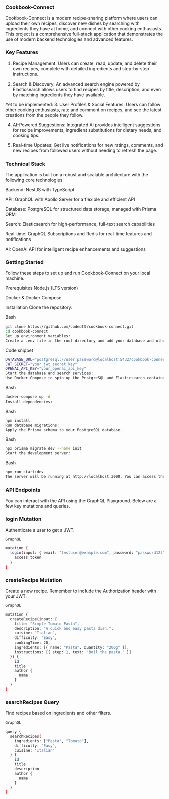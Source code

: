 ### Cookbook-Connect
Cookbook-Connect is a modern recipe-sharing platform where users can upload their own recipes, discover new dishes by searching with ingredients they have at home, and connect with other cooking enthusiasts. This project is a comprehensive full-stack application that demonstrates the use of modern backend technologies and advanced features.

### Key Features
1. Recipe Management: Users can create, read, update, and delete their own recipes, complete with detailed ingredients and step-by-step instructions.

2. Search & Discovery: An advanced search engine powered by Elasticsearch allows users to find recipes by title, description, and even by matching ingredients they have available.

Yet to be implemented:
3. User Profiles & Social Features: Users can follow other cooking enthusiasts, rate and comment on recipes, and see the latest creations from the people they follow.

4. AI-Powered Suggestions: Integrated AI provides intelligent suggestions for recipe improvements, ingredient substitutions for dietary needs, and cooking tips.

5. Real-time Updates: Get live notifications for new ratings, comments, and new recipes from followed users without needing to refresh the page.

### Technical Stack
The application is built on a robust and scalable architecture with the following core technologies:

Backend: NestJS with TypeScript

API: GraphQL with Apollo Server for a flexible and efficient API

Database: PostgreSQL for structured data storage, managed with Prisma ORM

Search: Elasticsearch for high-performance, full-text search capabilities

Real-time: GraphQL Subscriptions and Redis for real-time features and notifications

AI: OpenAI API for intelligent recipe enhancements and suggestions

### Getting Started
Follow these steps to set up and run Cookbook-Connect on your local machine.

Prerequisites
Node.js (LTS version)

Docker & Docker Compose

Installation
Clone the repository:

Bash
```bash
git clone https://github.com/codedtt/cookbook-connect.git
cd cookbook-connect
Set up environment variables:
Create a .env file in the root directory and add your database and other service credentials.
```
Code snippet
```bash
DATABASE_URL="postgresql://user:password@localhost:5432/cookbook-connect"
JWT_SECRET="your_jwt_secret_key"
OPENAI_API_KEY="your_openai_api_key"
Start the database and search services:
Use Docker Compose to spin up the PostgreSQL and Elasticsearch containers.
```

Bash
```bash
docker-compose up -d
Install dependencies:
```

Bash
```bash
npm install
Run database migrations:
Apply the Prisma schema to your PostgreSQL database.
```

Bash
```bash
npx prisma migrate dev --name init
Start the development server:
```
Bash
```bash
npm run start:dev
The server will be running at http://localhost:3000. You can access the GraphQL Playground at http://localhost:3000/graphql to interact with the API.
```

### API Endpoints
You can interact with the API using the GraphQL Playground. Below are a few key mutations and queries.

### login Mutation
Authenticate a user to get a JWT.
```bash
GraphQL

mutation {
  login(input: { email: "testuser@example.com", password: "password123" }) {
    access_token
  }
}
```

### createRecipe Mutation
Create a new recipe. Remember to include the Authorization header with your JWT.
```bash
GraphQL

mutation {
  createRecipe(input: {
    title: "Simple Tomato Pasta",
    description: "A quick and easy pasta dish.",
    cuisine: "Italian",
    difficulty: "Easy",
    cookingTime: 20,
    ingredients: [{ name: "Pasta", quantity: "200g" }],
    instructions: [{ step: 1, text: "Boil the pasta." }]
  }) {
    id
    title
    author {
      name
    }
  }
}
```

### searchRecipes Query
Find recipes based on ingredients and other filters.
```bash
GraphQL

query {
  searchRecipes(
    ingredients: ["Pasta", "Tomato"],
    difficulty: "Easy",
    cuisine: "Italian"
  ) {
    id
    title
    description
    author {
      name
    }
  }
}
```
